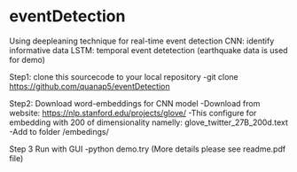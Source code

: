 # eventDetection
Using deepleaning technique for real-time event detection
CNN: identify informative data
LSTM: temporal event detetection (earthquake data is used for demo)

Step1: clone this sourcecode to your local repository
-git clone https://github.com/quanap5/eventDetection

Step2: Download word-embeddings for CNN model
-Download from website: https://nlp.stanford.edu/projects/glove/
-This configure for embedding with 200 of dimensionality namelly: glove_twitter_27B_200d.text
-Add to folder /embedings/

Step 3 Run with GUI
-python demo.try
(More details please see readme.pdf file)
